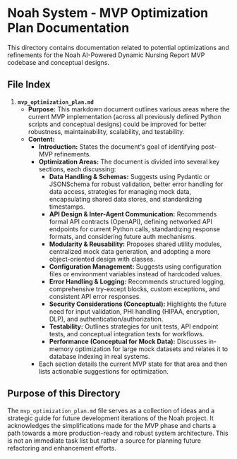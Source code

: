 # Noah System - MVP Optimization Plan Documentation

This directory contains documentation related to potential optimizations and refinements for the Noah AI-Powered Dynamic Nursing Report MVP codebase and conceptual designs.

## File Index

1.  **`mvp_optimization_plan.md`**
    *   **Purpose:** This markdown document outlines various areas where the current MVP implementation (across all previously defined Python scripts and conceptual designs) could be improved for better robustness, maintainability, scalability, and testability.
    *   **Content:**
        *   **Introduction:** States the document's goal of identifying post-MVP refinements.
        *   **Optimization Areas:** The document is divided into several key sections, each discussing:
            *   **Data Handling & Schemas:** Suggests using Pydantic or JSONSchema for robust validation, better error handling for data access, strategies for managing mock data, encapsulating shared data stores, and standardizing timestamps.
            *   **API Design & Inter-Agent Communication:** Recommends formal API contracts (OpenAPI), defining networked API endpoints for current Python calls, standardizing response formats, and considering future auth mechanisms.
            *   **Modularity & Reusability:** Proposes shared utility modules, centralized mock data generation, and adopting a more object-oriented design with classes.
            *   **Configuration Management:** Suggests using configuration files or environment variables instead of hardcoded values.
            *   **Error Handling & Logging:** Recommends structured logging, comprehensive try-except blocks, custom exceptions, and consistent API error responses.
            *   **Security Considerations (Conceptual):** Highlights the future need for input validation, PHI handling (HIPAA, encryption, DLP), and authentication/authorization.
            *   **Testability:** Outlines strategies for unit tests, API endpoint tests, and conceptual integration tests for workflows.
            *   **Performance (Conceptual for Mock Data):** Discusses in-memory optimization for large mock datasets and relates it to database indexing in real systems.
        *   Each section details the current MVP state for that area and then lists actionable suggestions for optimization.

## Purpose of this Directory

The `mvp_optimization_plan.md` file serves as a collection of ideas and a strategic guide for future development iterations of the Noah project. It acknowledges the simplifications made for the MVP phase and charts a path towards a more production-ready and robust system architecture. This is not an immediate task list but rather a source for planning future refactoring and enhancement efforts.
